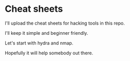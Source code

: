 # Cheat sheets

I'll upload the cheat sheets for hacking tools in this repo.

I'll keep it simple and beginner friendly.

Let's start with hydra and nmap.

Hopefully it will help somebody out there.


